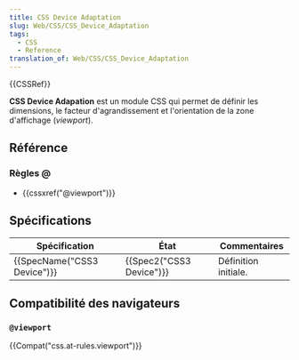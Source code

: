 ```yaml
---
title: CSS Device Adaptation
slug: Web/CSS/CSS_Device_Adaptation
tags:
  - CSS
  - Reference
translation_of: Web/CSS/CSS_Device_Adaptation
---
```

{{CSSRef}}

**CSS Device Adapation** est un module CSS qui permet de définir les dimensions, le facteur d'agrandissement et l'orientation de la zone d'affichage (_viewport_).

## Référence

### Règles @

- {{cssxref("@viewport")}}

## Spécifications

| Spécification                        | État                             | Commentaires         |
| ------------------------------------ | -------------------------------- | -------------------- |
| {{SpecName("CSS3 Device")}} | {{Spec2("CSS3 Device")}} | Définition initiale. |

## Compatibilité des navigateurs

### `@viewport`

{{Compat("css.at-rules.viewport")}}
